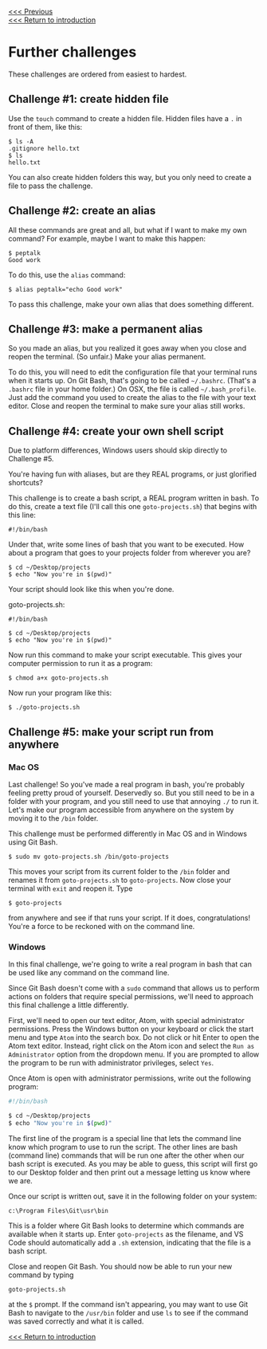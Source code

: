 [<<< Previous](grep.md)  
[<<< Return to introduction](README.md)

# Further challenges

These challenges are ordered from easiest to hardest.

## Challenge #1: create hidden file

Use the `touch` command to create a hidden file. Hidden files have a `.` in front of them, like this:

```
$ ls -A
.gitignore hello.txt
$ ls
hello.txt
```

You can also create hidden folders this way, but you only need to create a file to pass the challenge.


## Challenge #2: create an alias

All these commands are great and all, but what if I want to make my own command? For example, maybe I want to make this happen:

```
$ peptalk
Good work
```

To do this, use the `alias` command:

```
$ alias peptalk="echo Good work"
```

To pass this challenge, make your own alias that does something different.

## Challenge #3: make a permanent alias

So you made an alias, but you realized it goes away when you close and reopen the terminal. (So unfair.) Make your alias permanent.

To do this, you will need to edit the configuration file that your terminal runs when it starts up. On Git Bash, that's going to be called `~/.bashrc`. (That's a `.bashrc` file in your home folder.) On OSX, the file is called `~/.bash_profile`. Just add the command you used to create the alias to the file with your text editor. Close and reopen the terminal to make sure your alias still works.

## Challenge #4: create your own shell script

Due to platform differences, Windows users should skip directly to Challenge #5.

You're having fun with aliases, but are they REAL programs, or just glorified shortcuts?

This challenge is to create a bash script, a REAL program written in bash. To do this, create a text file (I'll call this one `goto-projects.sh`) that begins with this line:

```
#!/bin/bash
```

Under that, write some lines of bash that you want to be executed. How about a program that goes to your projects folder from wherever you are?

```
$ cd ~/Desktop/projects
$ echo "Now you're in $(pwd)"
```

Your script should look like this when you're done.

goto-projects.sh:
```
#!/bin/bash

$ cd ~/Desktop/projects
$ echo "Now you're in $(pwd)"
```

Now run this command to make your script executable. This gives your computer permission to run it as a program:

```
$ chmod a+x goto-projects.sh
```

Now run your program like this:

```
$ ./goto-projects.sh
```

## Challenge #5: make your script run from anywhere

### Mac OS

Last challenge! So you've made a real program in bash, you're probably feeling pretty proud of yourself. Deservedly so. But you still need to be in a folder with your program, and you still need to use that annoying `./` to run it. Let's make our program accessible from anywhere on the system by moving it to the `/bin` folder.

This challenge must be performed differently in Mac OS and in Windows using Git Bash.

```
$ sudo mv goto-projects.sh /bin/goto-projects
```

This moves your script from its current folder to the `/bin` folder and renames it from `goto-projects.sh` to `goto-projects`. Now close your terminal with `exit` and reopen it. Type


	$ goto-projects


from anywhere and see if that runs your script. If it does, congratulations! You're a force to be reckoned with on the command line.

### Windows

In this final challenge, we're going to write a real program in bash that can be used like any command on the command line.

Since Git Bash doesn't come with a `sudo` command that allows us to perform actions on folders that require special permissions, we'll need to approach this final challenge a little differently.

First, we'll need to open our text editor, Atom, with special administrator permissions. Press the Windows button on your keyboard or click the start menu and type `Atom` into the search box. Do not click or hit Enter to open the Atom text editor. Instead, right click on the Atom icon and select the `Run as Administrator` option from the dropdown menu. If you are prompted to allow the program to be run with administrator privileges, select `Yes`.

Once Atom is open with administrator permissions, write out the following program:

```bash
#!/bin/bash

$ cd ~/Desktop/projects
$ echo "Now you're in $(pwd)"
```

The first line of the program is a special line that lets the command line know which program to use to run the script. The other lines are bash (command line) commands that will be run one after the other when our bash script is executed. As you may be able to guess, this script will first go to our Desktop folder and then print out a message letting us know where we are.

Once our script is written out, save it in the following folder on your system:

	c:\Program Files\Git\usr\bin

This is a folder where Git Bash looks to determine which commands are available when it starts up. Enter `goto-projects` as the filename, and VS Code should automatically add a `.sh` extension, indicating that the file is a bash script.

Close and reopen Git Bash. You should now be able to run your new command by typing

	goto-projects.sh

at the `$` prompt. If the command isn't appearing, you may want to use Git Bash to navigate to the `/usr/bin` folder and use `ls` to see if the command was saved correctly and what it is called.

[<<< Return to introduction](README.md)
